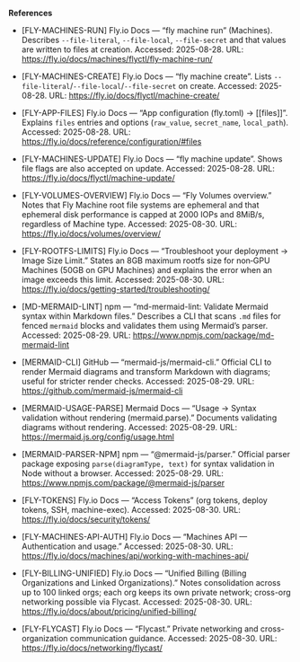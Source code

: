 **References**

- [FLY-MACHINES-RUN] Fly.io Docs — “fly machine run” (Machines). Describes
  `--file-literal`, `--file-local`, `--file-secret` and that values are written
  to files at creation. Accessed: 2025-08-28. URL:
  https://fly.io/docs/machines/flyctl/fly-machine-run/

- [FLY-MACHINES-CREATE] Fly.io Docs — “fly machine create”. Lists
  `--file-literal`/`--file-local`/`--file-secret` on create. Accessed:
  2025-08-28. URL: https://fly.io/docs/flyctl/machine-create/

- [FLY-APP-FILES] Fly.io Docs — “App configuration (fly.toml) → [[files]]”.
  Explains `files` entries and options (`raw_value`, `secret_name`,
  `local_path`). Accessed: 2025-08-28. URL:
  https://fly.io/docs/reference/configuration/#files

- [FLY-MACHINES-UPDATE] Fly.io Docs — “fly machine update”. Shows file flags are
  also accepted on update. Accessed: 2025-08-28. URL:
  https://fly.io/docs/flyctl/machine-update/

- [FLY-VOLUMES-OVERVIEW] Fly.io Docs — “Fly Volumes overview.” Notes that Fly
  Machine root file systems are ephemeral and that ephemeral disk performance is
  capped at 2000 IOPs and 8MiB/s, regardless of Machine type. Accessed:
  2025-08-30. URL: https://fly.io/docs/volumes/overview/

- [FLY-ROOTFS-LIMITS] Fly.io Docs — “Troubleshoot your deployment → Image Size
  Limit.” States an 8GB maximum rootfs size for non‑GPU Machines (50GB on GPU
  Machines) and explains the error when an image exceeds this limit. Accessed:
  2025-08-30. URL: https://fly.io/docs/getting-started/troubleshooting/

- [MD-MERMAID-LINT] npm — “md-mermaid-lint: Validate Mermaid syntax within
  Markdown files.” Describes a CLI that scans `.md` files for fenced `mermaid`
  blocks and validates them using Mermaid’s parser. Accessed: 2025-08-29. URL:
  https://www.npmjs.com/package/md-mermaid-lint

- [MERMAID-CLI] GitHub — “mermaid-js/mermaid-cli.” Official CLI to render
  Mermaid diagrams and transform Markdown with diagrams; useful for stricter
  render checks. Accessed: 2025-08-29. URL:
  https://github.com/mermaid-js/mermaid-cli

- [MERMAID-USAGE-PARSE] Mermaid Docs — “Usage → Syntax validation without
  rendering (mermaid.parse).” Documents validating diagrams without rendering.
  Accessed: 2025-08-29. URL: https://mermaid.js.org/config/usage.html

- [MERMAID-PARSER-NPM] npm — “@mermaid-js/parser.” Official parser package
  exposing `parse(diagramType, text)` for syntax validation in Node without a
  browser. Accessed: 2025-08-29. URL:
  https://www.npmjs.com/package/@mermaid-js/parser

- [FLY-TOKENS] Fly.io Docs — “Access Tokens” (org tokens, deploy tokens, SSH,
  machine-exec). Accessed: 2025-08-30. URL: https://fly.io/docs/security/tokens/
- [FLY-MACHINES-API-AUTH] Fly.io Docs — “Machines API — Authentication and
  usage.” Accessed: 2025-08-30. URL:
  https://fly.io/docs/machines/api/working-with-machines-api/
- [FLY-BILLING-UNIFIED] Fly.io Docs — “Unified Billing (Billing Organizations
  and Linked Organizations).” Notes consolidation across up to 100 linked orgs;
  each org keeps its own private network; cross-org networking possible via
  Flycast. Accessed: 2025-08-30. URL:
  https://fly.io/docs/about/pricing/unified-billing/
- [FLY-FLYCAST] Fly.io Docs — “Flycast.” Private networking and
  cross-organization communication guidance. Accessed: 2025-08-30. URL:
  https://fly.io/docs/networking/flycast/
